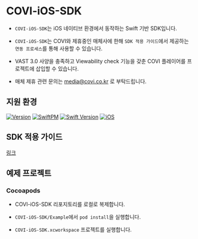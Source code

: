 # COVI-iOS-SDK
* `COVI-iOS-SDK`는 iOS 네이티브 환경에서 동작하는 Swift 기반 SDK입니다.

* `COVI-iOS-SDK`는 COVI와 제휴중인 매체사에 한해 `SDK 적용 가이드`에서 제공하는 `연동 프로세스`를 통해 사용할 수 있습니다. 

* VAST 3.0 사양을 충족하고 Viewability check 기능을 갖춘 COVI 플레이어를 프로젝트에 삽입할 수 있습니다.
 
* 매체 제휴 관련 문의는 media@covi.co.kr 로 부탁드립니다.

## 지원 환경
[![Version](https://img.shields.io/cocoapods/v/COVI-iOS-SDK.svg?style=flat)](https://cocoapods.org/pods/COVI-iOS-SDK)
[![SwiftPM](https://img.shields.io/badge/SPM-supported-DE5C43.svg?style=flat)](https://swift.org/package-manager/)
[![Swift Version](https://img.shields.io/badge/Swift-5.0+-magenta.svg)](https://swift.org)
[![iOS](https://img.shields.io/badge/iOS-12+-blue.svg)](https://developer.apple.com/ios/)

## SDK 적용 가이드
[링크](https://github.com/covigroup/covi-ios-sdk-guide/wiki)

## 예제 프로젝트

### Cocoapods
* COVI-iOS-SDK 리포지토리를 로컬로 복제합니다.

* `COVI-iOS-SDK/Example`에서 `pod install`을 실행합니다.

* `COVI-iOS-SDK.xcworkspace` 프로젝트를 실행합니다.